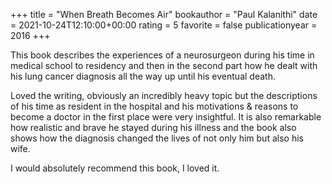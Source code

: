 +++
title = "When Breath Becomes Air"
bookauthor = "Paul Kalanithi"
date = 2021-10-24T12:10:00+00:00
rating = 5
favorite = false
publicationyear = 2016
+++

This book describes the experiences of a neurosurgeon during his time in medical school to residency and then in the second part how he dealt with his lung cancer diagnosis all the way up until his eventual death.

Loved the writing, obviously an incredibly heavy topic but the descriptions of his time as resident in the hospital and his motivations & reasons to become a doctor in the first place were very insightful. It is also remarkable how realistic and brave he stayed during his illness and the book also shows how the diagnosis changed the lives of not only him but also his wife.

I would absolutely recommend this book, I loved it.
